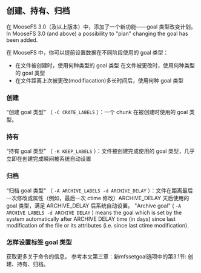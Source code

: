 ## 创建、持有、归档  
在 MooseFS 3.0（及以上版本）中，添加了一个新功能——goal 类型改变计划。 
In MooseFS 3.0 (and above) a possibility to "plan" changing the goal has been added. 
 
在 MooseFS 中，你可以提前设置数据在不同阶段使用的 goal 类型： 
+ 在文件被创建时，使用何种类型的 goal 类型 在文件被更改时，使用何种类型的 goal 类型 
+ 在文件距离上次被更改(modifiacation)多长时间后，使用何种 goal 类型 
 
### 创建 

“创建 goal 类型” （ ` -C CRATE_LABELS ` ）：一个 chunk 在被创建时使用的 goal 类型。 
 
### 持有 

“持有 goal 类型” （ ` -K KEEP_LABELS ` ）：文件被创建完成使用的 goal 类型，几乎立即在创建完成瞬间被系统自动设置 
 
### 归档 

“归档 goal 类型” （ ` -A ARCHIVE_LABELS -d ARCHIVE_DELAY ` ）：文件在距离最后一次修改或属性（例如，最后一次 ctime 修改）ARCHIVE_DELAY 天后使用的 goal 类型，满足 ARCHIVE_DELAY 后系统自动设置。 
"Archive goal" ( ` -A ARCHIVE LABELS -d ARCHIVE DELAY ` ) means the goal which is set by the system automatically after ARCHIVE DELAY time (in days) since last modification of the file or its attributes (i.e. since last ctime modification). 
 
### 怎样设置标签 goal 类型 

获取更多关于命令的信息， 参考本文第三章：新mfssetgoal选项中的第3.1节: 创建、持有、归档。 
 

